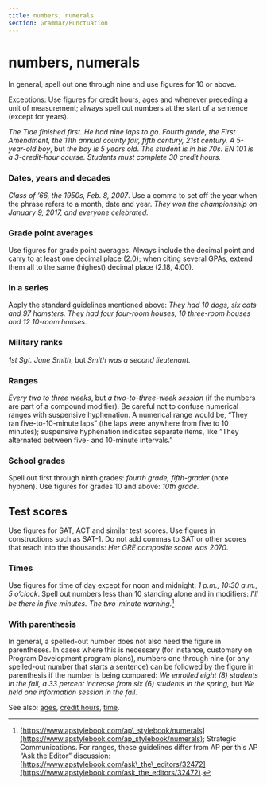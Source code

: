 ```yaml
---
title: numbers, numerals
section: Grammar/Punctuation
---
```

# numbers, numerals

In general, spell out one through nine and use figures for 10 or above.

Exceptions: Use figures for credit hours, ages and whenever preceding a unit of measurement; always spell out numbers at the start of a sentence (except for years).

_The Tide finished first. He had nine laps to go. Fourth grade, the First Amendment, the 11th annual county fair, fifth century, 21st century. A 5-year-old boy_, but _the boy is 5 years old_. _The student is in his 70s._ _EN 101 is a 3-credit-hour course. Students must complete 30 credit hours._

### Dates, years and decades
 _Class of ’66, the 1950s, Feb. 8, 2007_. Use a comma to set off the year when the phrase refers to a month, date and year. _They won the championship on January 9, 2017, and everyone celebrated._

### Grade point averages
 Use figures for grade point averages. Always include the decimal point and carry to at least one decimal place (2.0); when citing several GPAs, extend them all to the same (highest) decimal place (2.18, 4.00).

### In a series
 Apply the standard guidelines mentioned above: _They had 10 dogs, six cats and 97 hamsters. They had four four-room houses, 10 three-room houses and 12 10-room houses._

### Military ranks
 _1st Sgt. Jane Smith_, but _Smith was a second lieutenant._

### Ranges
 _Every two to three weeks_, but _a two-to-three-week session_ (if the numbers are part of a compound modifier). Be careful not to confuse numerical ranges with suspensive hyphenation. A numerical range would be, “They ran five-to-10-minute laps” (the laps were anywhere from five to 10 minutes); suspensive hyphenation indicates separate items, like “They alternated between five- and 10-minute intervals.”

### School grades
 Spell out first through ninth grades: _fourth grade, fifth-grader_ (note hyphen). Use figures for grades 10 and above: _10th grade._

## Test scores
Use figures for SAT, ACT and similar test scores. Use figures in constructions such as SAT-1. Do not add commas to SAT or other scores that reach into the thousands: _Her GRE composite score was 2070_.

### Times
 Use figures for time of day except for noon and midnight: _1 p.m., 10:30 a.m., 5 o’clock_. Spell out numbers less than 10 standing alone and in modifiers: _I’ll be there in five minutes. The two-minute warning._[^16]

### With parenthesis
 In general, a spelled-out number does not also need the figure in parentheses. In cases where this is necessary (for instance, customary on Program Development program plans), numbers one through nine (or any spelled-out number that starts a sentence) can be followed by the figure in parenthesis if the number is being compared: _We enrolled eight (8) students in the fall, a 33 percent increase from six (6) students in the spring,_ but _We held one information session in the fall._

See also: [ages](../ages), [credit hours](../credit-hours), [time](../time).

[^16]: [https://www.apstylebook.com/ap\_stylebook/numerals](https://www.apstylebook.com/ap_stylebook/numerals); Strategic Communications. For ranges, these guidelines differ from AP per this AP “Ask the Editor” discussion: [https://www.apstylebook.com/ask\_the\_editors/32472](https://www.apstylebook.com/ask_the_editors/32472).